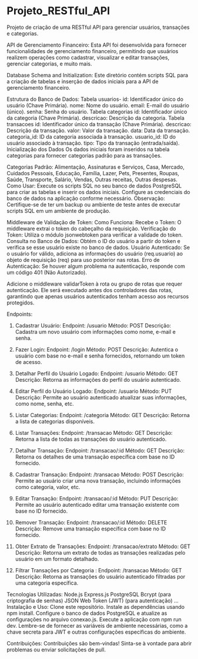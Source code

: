# Projeto_RESTful_API
Projeto de criação de  uma RESTful API para gerenciar usuários, transações e categorias.



API de Gerenciamento Financeiro:
Esta API foi desenvolvida para fornecer funcionalidades de gerenciamento financeiro, permitindo que usuários realizem operações como cadastrar, visualizar e editar transações, gerenciar categorias, e muito mais.


Database Schema and Initialization:
Este diretório contém scripts SQL para a criação de tabelas e inserção de dados iniciais para a API de gerenciamento financeiro.

Estrutura do Banco de Dados:
Tabela usuarios-
id: Identificador único do usuário (Chave Primária).
nome: Nome do usuário.
email: E-mail do usuário (único).
senha: Senha do usuário.
Tabela categorias
id: Identificador único da categoria (Chave Primária).
descricao: Descrição da categoria.
Tabela transacoes
id: Identificador único da transação (Chave Primária).
descricao: Descrição da transação.
valor: Valor da transação.
data: Data da transação.
categoria_id: ID da categoria associada à transação.
usuario_id: ID do usuário associado à transação.
tipo: Tipo da transação (entrada/saída).
Inicialização dos Dados
Os dados iniciais foram inseridos na tabela categorias para fornecer categorias padrão para as transações.

Categorias Padrão:
Alimentação,
Assinaturas e Serviços,
Casa,
Mercado,
Cuidados Pessoais,
Educação,
Família,
Lazer,
Pets,
Presentes,
Roupas,
Saúde,
Transporte,
Salário,
Vendas,
Outras receitas,
Outras despesas.
Como Usar:
Execute os scripts SQL no seu banco de dados PostgreSQL para criar as tabelas e inserir os dados iniciais.
Configure as credenciais do banco de dados na aplicação conforme necessário.
Observação: Certifique-se de ter um backup ou ambiente de teste antes de executar scripts SQL em um ambiente de produção.

Middleware de Validação de Token:
Como Funciona:
Recebe o Token: O middleware extrai o token do cabeçalho da requisição.
Verificação do Token: Utiliza o módulo jsonwebtoken para verificar a validade do token.
Consulta no Banco de Dados: Obtém o ID do usuário a partir do token e verifica se esse usuário existe no banco de dados.
Usuário Autenticado: Se o usuário for válido, adiciona as informações do usuário (req.usuario) ao objeto de requisição (req) para uso posterior nas rotas.
Erro de Autenticação: Se houver algum problema na autenticação, responde com um código 401 (Não Autorizado).

Adicione o middleware validarToken à rota ou grupo de rotas que requer autenticação. Ele será executado antes dos controladores das rotas, garantindo que apenas usuários autenticados tenham acesso aos recursos protegidos.

Endpoints:
1. Cadastrar Usuário:
Endpoint: /usuario
Método: POST
Descrição: Cadastra um novo usuário com informações como nome, e-mail e senha.

2. Fazer Login:
Endpoint: /login
Método: POST
Descrição: Autentica o usuário com base no e-mail e senha fornecidos, retornando um token de acesso.

3. Detalhar Perfil do Usuário Logado:
Endpoint: /usuario
Método: GET
Descrição: Retorna as informações do perfil do usuário autenticado.

4. Editar Perfil do Usuário Logado:
Endpoint: /usuario
Método: PUT
Descrição: Permite ao usuário autenticado atualizar suas informações, como nome, senha, etc.

5. Listar Categorias:
Endpoint: /categoria
Método: GET
Descrição: Retorna a lista de categorias disponíveis.

6. Listar Transações:
Endpoint: /transacao
Método: GET
Descrição: Retorna a lista de todas as transações do usuário autenticado.

7. Detalhar Transação:
Endpoint: /transacao/:id
Método: GET
Descrição: Retorna os detalhes de uma transação específica com base no ID fornecido.

8. Cadastrar Transação:
Endpoint: /transacao
Método: POST
Descrição: Permite ao usuário criar uma nova transação, incluindo informações como categoria, valor, etc.

9. Editar Transação:
Endpoint: /transacao/:id
Método: PUT
Descrição: Permite ao usuário autenticado editar uma transação existente com base no ID fornecido.

10. Remover Transação:
Endpoint: /transacao/:id
Método: DELETE
Descrição: Remove uma transação específica com base no ID fornecido.

11. Obter Extrato de Transações:
Endpoint: /transacao/extrato
Método: GET
Descrição: Retorna um extrato de todas as transações realizadas pelo usuário em um formato detalhado.

12. Filtrar Transações por Categoria :
Endpoint: /transacao
Método: GET
Descrição: Retorna as transações do usuário autenticado filtradas por uma categoria específica.

Tecnologias Utilizadas:
Node.js
Express.js
PostgreSQL
Bcrypt (para criptografia de senhas)
JSON Web Token (JWT) (para autenticação)
...
Instalação e Uso:
Clone este repositório.
Instale as dependências usando npm install.
Configure o banco de dados PostgreSQL e atualize as configurações no arquivo conexao.js.
Execute a aplicação com npm run dev.
Lembre-se de fornecer as variáveis de ambiente necessárias, como a chave secreta para JWT e outras configurações específicas do ambiente.

Contribuições:
Contribuições são bem-vindas! Sinta-se à vontade para abrir problemas ou enviar solicitações de pull.